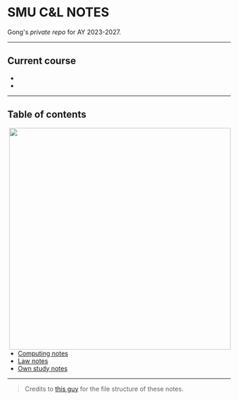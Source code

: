 # SMU C&L NOTES

Gong's *private repo* for AY 2023-2027.

---

## Current course

*
*

---

## Table of contents

<img src="https://user-images.githubusercontent.com/117062305/230006500-b6b862da-7263-4012-88ec-8506328541a5.png" height="500" align="right">


* [Computing notes](computing)
* [Law notes](law)
* [Own study notes](ownstudy)

---

> Credits to [this guy](https://castel.dev/post/lecture-notes-3/) for the file structure of these notes.
